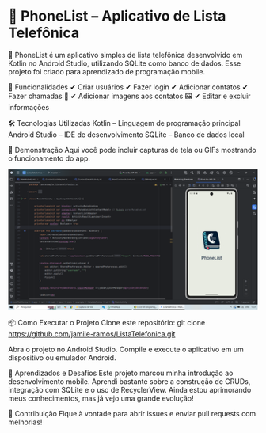 <h1> 📱 PhoneList – Aplicativo de Lista Telefônica </h1>

🚀 PhoneList é um aplicativo simples de lista telefônica desenvolvido em Kotlin no Android Studio, utilizando SQLite como banco de dados. Esse projeto foi criado para aprendizado de programação mobile.

📌 Funcionalidades 
✔ Criar usuários
✔ Fazer login
✔ Adicionar contatos
✔ Fazer chamadas 📲
✔ Adicionar imagens aos contatos 🖼
✔ Editar e excluir informações

🛠 Tecnologias Utilizadas
Kotlin – Linguagem de programação principal
Android Studio – IDE de desenvolvimento
SQLite – Banco de dados local

🎥 Demonstração
Aqui você pode incluir capturas de tela ou GIFs mostrando o funcionamento do app.

<img src="Captura de Tela (289).png" style="width:600px">

📦 Como Executar o Projeto
Clone este repositório:
git clone https://github.com/jamile-ramos/ListaTelefonica.git

Abra o projeto no Android Studio.
Compile e execute o aplicativo em um dispositivo ou emulador Android.

🚀 Aprendizados e Desafios
Este projeto marcou minha introdução ao desenvolvimento mobile. Aprendi bastante sobre a construção de CRUDs, integração com SQLite e o uso de RecyclerView. Ainda estou aprimorando meus conhecimentos, mas já vejo uma grande evolução!

📝 Contribuição
Fique à vontade para abrir issues e enviar pull requests com melhorias!
